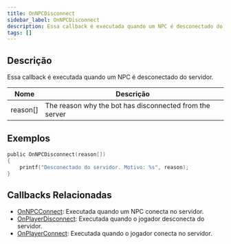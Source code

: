 ```yaml
---
title: OnNPCDisconnect
sidebar_label: OnNPCDisconnect
description: Essa callback é executada quando um NPC é desconectado do servidor.
tags: []
---
```


## Descrição

Essa callback é executada quando um NPC é desconectado do servidor.

| Nome         | Descrição                                               |
| ------------ | ------------------------------------------------------- |
| reason[]     | The reason why the bot has disconnected from the server |

## Exemplos

```c
public OnNPCDisconnect(reason[])
{
    printf("Desconectado do servidor. Motivo: %s", reason);
}
```

## Callbacks Relacionadas

- [OnNPCConnect](OnNPCConnect): Executada quando um NPC conecta no servidor.
- [OnPlayerDisconnect](OnPlayerDisconnect): Executada quando o jogador desconecta do servidor.
- [OnPlayerConnect](OnPlayerConnect): Executada quando o jogador conecta no servidor.
